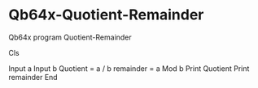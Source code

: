 # Qb64x-Quotient-Remainder
Qb64x program  Quotient-Remainder 


Cls

Input a
Input b
Quotient = a / b
remainder = a Mod b
Print Quotient
Print remainder
End
